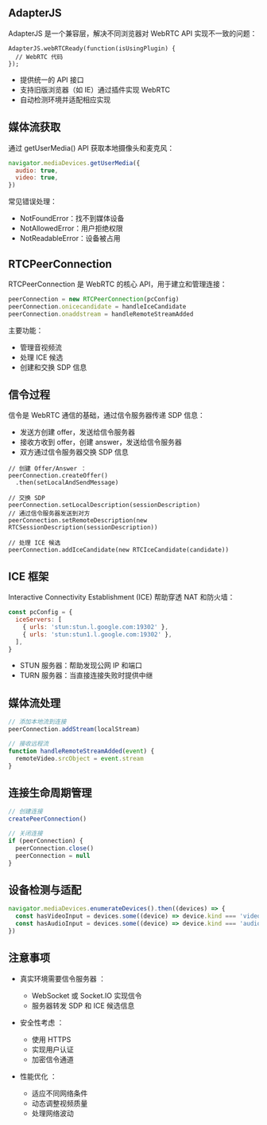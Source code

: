 ## AdapterJS

AdapterJS 是一个兼容层，解决不同浏览器对 WebRTC API 实现不一致的问题：

```JS
AdapterJS.webRTCReady(function(isUsingPlugin) {
  // WebRTC 代码
});
```

- 提供统一的 API 接口
- 支持旧版浏览器（如 IE）通过插件实现 WebRTC
- 自动检测环境并适配相应实现

## 媒体流获取

通过 getUserMedia() API 获取本地摄像头和麦克风：

```js
navigator.mediaDevices.getUserMedia({
  audio: true,
  video: true,
})
```

常见错误处理：

- NotFoundError：找不到媒体设备
- NotAllowedError：用户拒绝权限
- NotReadableError：设备被占用

## RTCPeerConnection

RTCPeerConnection 是 WebRTC 的核心 API，用于建立和管理连接：

```js
peerConnection = new RTCPeerConnection(pcConfig)
peerConnection.onicecandidate = handleIceCandidate
peerConnection.onaddstream = handleRemoteStreamAdded
```

主要功能：

- 管理音视频流
- 处理 ICE 候选
- 创建和交换 SDP 信息

## 信令过程

信令是 WebRTC 通信的基础，通过信令服务器传递 SDP 信息：

- 发送方创建 offer，发送给信令服务器
- 接收方收到 offer，创建 answer，发送给信令服务器
- 双方通过信令服务器交换 SDP 信息

```JS
// 创建 Offer/Answer ：
peerConnection.createOffer()
  .then(setLocalAndSendMessage)

// 交换 SDP
peerConnection.setLocalDescription(sessionDescription)
// 通过信令服务器发送到对方
peerConnection.setRemoteDescription(new RTCSessionDescription(sessionDescription))

// 处理 ICE 候选
peerConnection.addIceCandidate(new RTCIceCandidate(candidate))
```

## ICE 框架

Interactive Connectivity Establishment (ICE) 帮助穿透 NAT 和防火墙：

```js
const pcConfig = {
  iceServers: [
    { urls: 'stun:stun.l.google.com:19302' },
    { urls: 'stun:stun1.l.google.com:19302' },
  ],
}
```

- STUN 服务器：帮助发现公网 IP 和端口
- TURN 服务器：当直接连接失败时提供中继

## 媒体流处理

```js
// 添加本地流到连接
peerConnection.addStream(localStream)

// 接收远程流
function handleRemoteStreamAdded(event) {
  remoteVideo.srcObject = event.stream
}
```

## 连接生命周期管理

```js
// 创建连接
createPeerConnection()

// 关闭连接
if (peerConnection) {
  peerConnection.close()
  peerConnection = null
}
```

## 设备检测与适配

```js
navigator.mediaDevices.enumerateDevices().then((devices) => {
  const hasVideoInput = devices.some((device) => device.kind === 'videoinput')
  const hasAudioInput = devices.some((device) => device.kind === 'audioinput')
})
```

## 注意事项

- 真实环境需要信令服务器 ：

  - WebSocket 或 Socket.IO 实现信令
  - 服务器转发 SDP 和 ICE 候选信息

- 安全性考虑 ：

  - 使用 HTTPS
  - 实现用户认证
  - 加密信令通道

- 性能优化 ：

  - 适应不同网络条件
  - 动态调整视频质量
  - 处理网络波动
